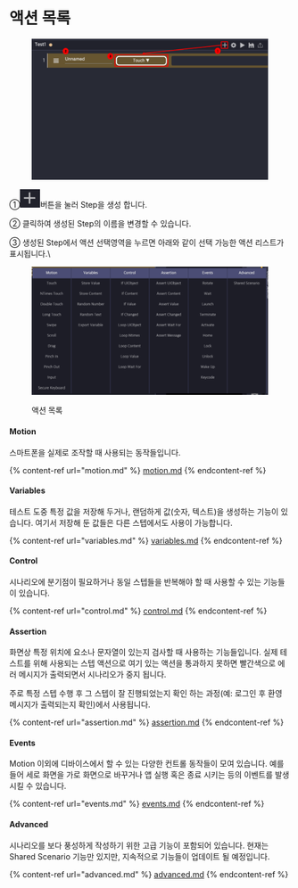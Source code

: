 # 액션 목록

<figure><img src="../.gitbook/assets/image (73).png" alt=""><figcaption></figcaption></figure>

①<img src="../.gitbook/assets/image (188).png" alt="" data-size="line">버튼을 눌러 Step을 생성 합니다.

② 클릭하여 생성된 Step의 이름을 변경할 수 있습니다.

③ 생성된 Step에서 액션 선택영역을 누르면 아래와 같이 선택 가능한 액션 리스트가 표시됩니다.\


<figure><img src="../.gitbook/assets/image (61).png" alt=""><figcaption><p>액션 목록</p></figcaption></figure>

#### Motion

스마트폰을 실제로 조작할 때 사용되는 동작들입니다.

{% content-ref url="motion.md" %}
[motion.md](motion.md)
{% endcontent-ref %}

#### Variables

테스트 도중 특정 값을 저장해 두거나, 랜덤하게 값(숫자, 텍스트)을 생성하는 기능이 있습니다. 여기서 저장해 둔 값들은 다른 스텝에서도 사용이 가능합니다.

{% content-ref url="variables.md" %}
[variables.md](variables.md)
{% endcontent-ref %}

#### Control

시나리오에 분기점이 필요하거나 동일 스텝들을 반복해야 할 때 사용할 수 있는 기능들이 있습니다.

{% content-ref url="control.md" %}
[control.md](control.md)
{% endcontent-ref %}

#### Assertion

화면상 특정 위치에 요소나 문자열이 있는지 검사할 때 사용하는 기능들입니다. 실제 테스트를 위해 사용되는 스텝 액션으로 여기 있는 액션을 통과하지 못하면 빨간색으로 에러 메시지가 출력되면서 시나리오가 중지 됩니다.

주로 특정 스텝 수행 후 그 스텝이 잘 진행되었는지 확인 하는 과정(예: 로그인 후 환영 메시지가 출력되는지 확인)에서 사용됩니다.

{% content-ref url="assertion.md" %}
[assertion.md](assertion.md)
{% endcontent-ref %}

#### Events

Motion 이외에 디바이스에서 할 수 있는 다양한 컨트롤 동작들이 모여 있습니다. 예를 들어 세로 화면을 가로 화면으로 바꾸거나 앱 실행 혹은 종료 시키는 등의 이벤트를 발생 시킬 수 있습니다.

{% content-ref url="events.md" %}
[events.md](events.md)
{% endcontent-ref %}

#### Advanced

시나리오를 보다 풍성하게 작성하기 위한 고급 기능이 포함되어 있습니다. 현재는 Shared Scenario 기능만 있지만, 지속적으로 기능들이 업데이트 될 예정입니다.

{% content-ref url="advanced.md" %}
[advanced.md](advanced.md)
{% endcontent-ref %}

